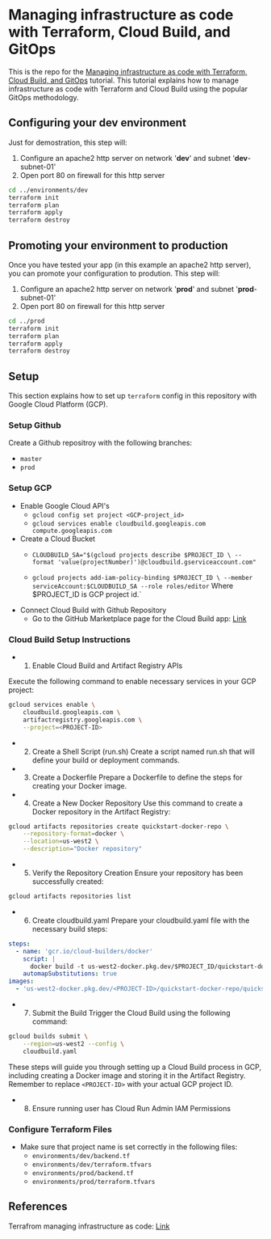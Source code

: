 # Managing infrastructure as code with Terraform, Cloud Build, and GitOps

This is the repo for the [Managing infrastructure as code with Terraform, Cloud Build, and GitOps](https://cloud.google.com/solutions/managing-infrastructure-as-code) tutorial. This tutorial explains how to manage infrastructure as code with Terraform and Cloud Build using the popular GitOps methodology. 

## Configuring your **dev** environment

Just for demostration, this step will:
 1. Configure an apache2 http server on network '**dev**' and subnet '**dev**-subnet-01'
 2. Open port 80 on firewall for this http server 

```bash
cd ../environments/dev
terraform init
terraform plan
terraform apply
terraform destroy
```

## Promoting your environment to **production**

Once you have tested your app (in this example an apache2 http server), you can promote your configuration to prodution. This step will:
 1. Configure an apache2 http server on network '**prod**' and subnet '**prod**-subnet-01'
 2. Open port 80 on firewall for this http server 

```bash
cd ../prod
terraform init
terraform plan
terraform apply
terraform destroy
```

## Setup
This section explains how to set up `terraform` config in this repository with Google Cloud Platform (GCP).
### Setup Github
Create a Github repositroy with the following branches:
- `master`
- `prod`

### Setup GCP
- Enable Google Cloud API's
    - `gcloud config set project <GCP-project_id>`
    - `gcloud services enable cloudbuild.googleapis.com compute.googleapis.com`
- Create a Cloud Bucket
    - `CLOUDBUILD_SA="$(gcloud projects describe $PROJECT_ID \
    --format 'value(projectNumber)')@cloudbuild.gserviceaccount.com"`

    - `gcloud projects add-iam-policy-binding $PROJECT_ID \
    --member serviceAccount:$CLOUDBUILD_SA --role roles/editor`
    Where $PROJECT_ID is GCP project id.`
- Connect Cloud Build with Github Repository
    - Go to the GitHub Marketplace page for the Cloud Build app: [Link](https://github.com/marketplace/google-cloud-build)

### Cloud Build Setup Instructions
- 1. Enable Cloud Build and Artifact Registry APIs

Execute the following command to enable necessary services in your GCP project:

```bash
gcloud services enable \
    cloudbuild.googleapis.com \
    artifactregistry.googleapis.com \
    --project=<PROJECT-ID>
```

- 2. Create a Shell Script (run.sh)
Create a script named run.sh that will define your build or deployment commands.

- 3. Create a Dockerfile
Prepare a Dockerfile to define the steps for creating your Docker image.

- 4. Create a New Docker Repository
Use this command to create a Docker repository in the Artifact Registry:
```bash
gcloud artifacts repositories create quickstart-docker-repo \
    --repository-format=docker \
    --location=us-west2 \
    --description="Docker repository"
```

- 5. Verify the Repository Creation
Ensure your repository has been successfully created:

```bash
gcloud artifacts repositories list
```

- 6. Create cloudbuild.yaml
Prepare your cloudbuild.yaml file with the necessary build steps:
```yaml
steps:
  - name: 'gcr.io/cloud-builders/docker'
    script: |
      docker build -t us-west2-docker.pkg.dev/$PROJECT_ID/quickstart-docker-repo/quickstart-image:tag1 .
    automapSubstitutions: true
images:
  - 'us-west2-docker.pkg.dev/<PROJECT-ID>/quickstart-docker-repo/quickstart-image:tag1'
```

- 7. Submit the Build
Trigger the Cloud Build using the following command:
```bash
gcloud builds submit \
    --region=us-west2 --config \
    cloudbuild.yaml
```
These steps will guide you through setting up a Cloud Build process in GCP, including creating a Docker image and storing it in the Artifact Registry. Remember to replace `<PROJECT-ID>` with your actual GCP project ID.

- 8. Ensure running user has Cloud Run Admin IAM Permissions

### Configure Terraform Files
- Make sure that project name is set correctly in the following files:
    -   `environments/dev/backend.tf`
    -    `environments/dev/terraform.tfvars`
    -    `environments/prod/backend.tf`
    -    `environments/prod/terraform.tfvars`

## References
Terrafrom managing infrastructure as code: [Link](https://cloud.google.com/docs/terraform/resource-management/managing-infrastructure-as-code)